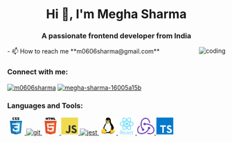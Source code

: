 <h1 align="center">Hi 👋, I'm Megha Sharma</h1>
<h3 align="center">A passionate frontend developer from India</h3>
<img align="right" alt="coding" src="https://www.google.com/imgres?imgurl=https%3A%2F%2Fcdn.dribbble.com%2Fusers%2F4055494%2Fscreenshots%2F15215756%2Fmedia%2Fd2b66c4ca0192aa26d103448b3d1518b.gif&imgrefurl=https%3A%2F%2Fdribbble.com%2Fshots%2F15215756-Coding-Animation-Concept&tbnid=NUntO8FQoc-57M&vet=12ahUKEwixobbmuqz5AhUKk9gFHX-AACQQMygXegUIARC2Ag..i&docid=S2_fnYEU1a3BSM&w=800&h=600&q=animated%20coding%20gif&ved=2ahUKEwixobbmuqz5AhUKk9gFHX-AACQQMygXegUIARC2Ag" />
- 📫 How to reach me **m0606sharma@gmail.com**

<h3 align="left">Connect with me:</h3>
<p align="left">
<a href="https://twitter.com/m0606sharma" target="blank"><img align="center" src="https://raw.githubusercontent.com/rahuldkjain/github-profile-readme-generator/master/src/images/icons/Social/twitter.svg" alt="m0606sharma" height="30" width="40" /></a>
<a href="https://linkedin.com/in/megha-sharma-16005a15b" target="blank"><img align="center" src="https://raw.githubusercontent.com/rahuldkjain/github-profile-readme-generator/master/src/images/icons/Social/linked-in-alt.svg" alt="megha-sharma-16005a15b" height="30" width="40" /></a>
</p>

<h3 align="left">Languages and Tools:</h3>
<p align="left"> <a href="https://www.w3schools.com/css/" target="_blank" rel="noreferrer"> <img src="https://raw.githubusercontent.com/devicons/devicon/master/icons/css3/css3-original-wordmark.svg" alt="css3" width="40" height="40"/> </a> <a href="https://git-scm.com/" target="_blank" rel="noreferrer"> <img src="https://www.vectorlogo.zone/logos/git-scm/git-scm-icon.svg" alt="git" width="40" height="40"/> </a> <a href="https://www.w3.org/html/" target="_blank" rel="noreferrer"> <img src="https://raw.githubusercontent.com/devicons/devicon/master/icons/html5/html5-original-wordmark.svg" alt="html5" width="40" height="40"/> </a> <a href="https://developer.mozilla.org/en-US/docs/Web/JavaScript" target="_blank" rel="noreferrer"> <img src="https://raw.githubusercontent.com/devicons/devicon/master/icons/javascript/javascript-original.svg" alt="javascript" width="40" height="40"/> </a> <a href="https://jestjs.io" target="_blank" rel="noreferrer"> <img src="https://www.vectorlogo.zone/logos/jestjsio/jestjsio-icon.svg" alt="jest" width="40" height="40"/> </a> <a href="https://www.linux.org/" target="_blank" rel="noreferrer"> <img src="https://raw.githubusercontent.com/devicons/devicon/master/icons/linux/linux-original.svg" alt="linux" width="40" height="40"/> </a> <a href="https://reactjs.org/" target="_blank" rel="noreferrer"> <img src="https://raw.githubusercontent.com/devicons/devicon/master/icons/react/react-original-wordmark.svg" alt="react" width="40" height="40"/> </a> <a href="https://redux.js.org" target="_blank" rel="noreferrer"> <img src="https://raw.githubusercontent.com/devicons/devicon/master/icons/redux/redux-original.svg" alt="redux" width="40" height="40"/> </a> <a href="https://www.typescriptlang.org/" target="_blank" rel="noreferrer"> <img src="https://raw.githubusercontent.com/devicons/devicon/master/icons/typescript/typescript-original.svg" alt="typescript" width="40" height="40"/> </a> </p>
